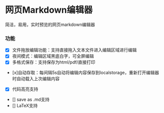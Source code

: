 # 网页Markdown编辑器

简洁，易用，实时预览的网页markdown编辑器

### 功能
- [x] 文件拖放编辑功能：支持直接拖入文本文件进入编辑区域进行编辑
- [x] 夜间模式：编辑区域黑底白字，可全屏编辑
- [x] 多格式保存：支持保存为html/pdf/直接打印
- [x]自动存取：每间隔5s自动将编辑内容保存到localstorage，重新打开编辑器时自动载入上次编辑内容
- [x] 代码高亮支持
- [] save as .md支持
- [] LaTeX支持

